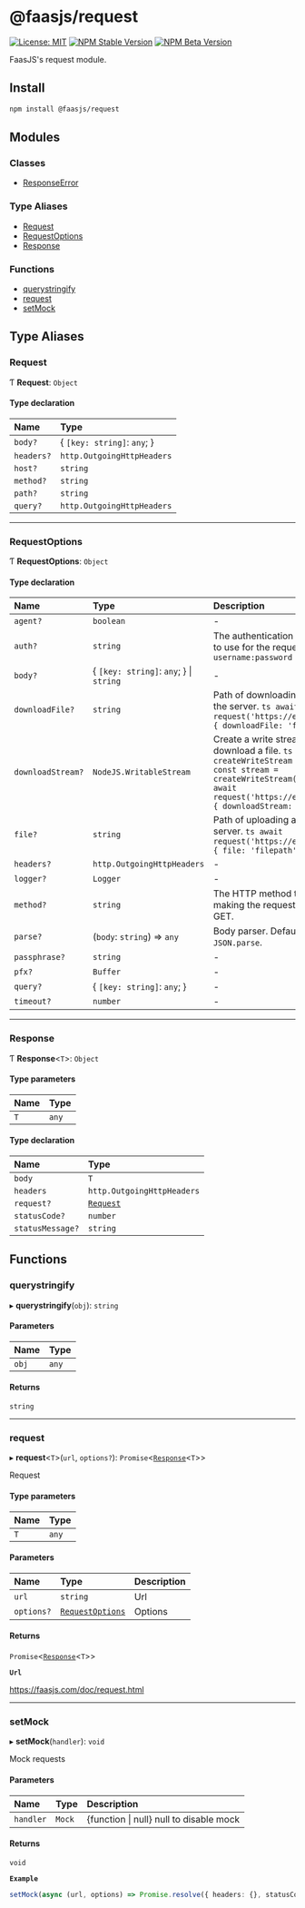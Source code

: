 # @faasjs/request

[![License: MIT](https://img.shields.io/npm/l/@faasjs/request.svg)](https://github.com/faasjs/faasjs/blob/main/packages/faasjs/request/LICENSE)
[![NPM Stable Version](https://img.shields.io/npm/v/@faasjs/request/stable.svg)](https://www.npmjs.com/package/@faasjs/request)
[![NPM Beta Version](https://img.shields.io/npm/v/@faasjs/request/beta.svg)](https://www.npmjs.com/package/@faasjs/request)

FaasJS's request module.

## Install

```sh
npm install @faasjs/request
```

## Modules

### Classes

- [ResponseError](classes/ResponseError.md)

### Type Aliases

- [Request](#request)
- [RequestOptions](#requestoptions)
- [Response](#response)

### Functions

- [querystringify](#querystringify)
- [request](#request-1)
- [setMock](#setmock)

## Type Aliases

### Request

Ƭ **Request**: `Object`

#### Type declaration

| Name | Type |
| :------ | :------ |
| `body?` | \{ `[key: string]`: `any`;  } |
| `headers?` | `http.OutgoingHttpHeaders` |
| `host?` | `string` |
| `method?` | `string` |
| `path?` | `string` |
| `query?` | `http.OutgoingHttpHeaders` |

___

### RequestOptions

Ƭ **RequestOptions**: `Object`

#### Type declaration

| Name | Type | Description |
| :------ | :------ | :------ |
| `agent?` | `boolean` | - |
| `auth?` | `string` | The authentication credentials to use for the request. Format: `username:password` |
| `body?` | \{ `[key: string]`: `any`;  } \| `string` | - |
| `downloadFile?` | `string` | Path of downloading a file from the server. ```ts await request('https://example.com', { downloadFile: 'filepath' }) ``` |
| `downloadStream?` | `NodeJS.WritableStream` | Create a write stream to download a file. ```ts import { createWriteStream } from 'fs' const stream = createWriteStream('filepath') await request('https://example.com', { downloadStream: stream }) ``` |
| `file?` | `string` | Path of uploading a file to the server. ```ts await request('https://example.com', { file: 'filepath' }) ``` |
| `headers?` | `http.OutgoingHttpHeaders` | - |
| `logger?` | `Logger` | - |
| `method?` | `string` | The HTTP method to use when making the request. Defaults to GET. |
| `parse?` | (`body`: `string`) => `any` | Body parser. Defaults to `JSON.parse`. |
| `passphrase?` | `string` | - |
| `pfx?` | `Buffer` | - |
| `query?` | \{ `[key: string]`: `any`;  } | - |
| `timeout?` | `number` | - |

___

### Response

Ƭ **Response**\<`T`\>: `Object`

#### Type parameters

| Name | Type |
| :------ | :------ |
| `T` | `any` |

#### Type declaration

| Name | Type |
| :------ | :------ |
| `body` | `T` |
| `headers` | `http.OutgoingHttpHeaders` |
| `request?` | [`Request`](#request) |
| `statusCode?` | `number` |
| `statusMessage?` | `string` |

## Functions

### querystringify

▸ **querystringify**(`obj`): `string`

#### Parameters

| Name | Type |
| :------ | :------ |
| `obj` | `any` |

#### Returns

`string`

___

### request

▸ **request**\<`T`\>(`url`, `options?`): `Promise`\<[`Response`](#response)\<`T`\>\>

Request

#### Type parameters

| Name | Type |
| :------ | :------ |
| `T` | `any` |

#### Parameters

| Name | Type | Description |
| :------ | :------ | :------ |
| `url` | `string` | Url |
| `options?` | [`RequestOptions`](#requestoptions) | Options |

#### Returns

`Promise`\<[`Response`](#response)\<`T`\>\>

**`Url`**

https://faasjs.com/doc/request.html

___

### setMock

▸ **setMock**(`handler`): `void`

Mock requests

#### Parameters

| Name | Type | Description |
| :------ | :------ | :------ |
| `handler` | `Mock` | {function \| null} null to disable mock |

#### Returns

`void`

**`Example`**

```ts
setMock(async (url, options) => Promise.resolve({ headers: {}, statusCode: 200, body: { data: 'ok' } }))
```
